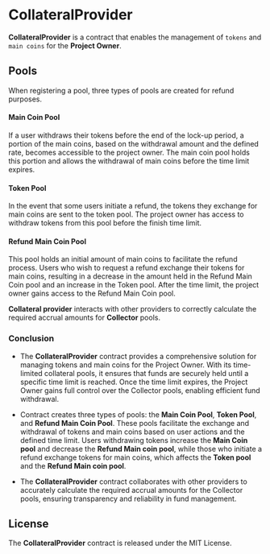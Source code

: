 # CollateralProvider
**CollateralProvider** is a contract that enables the management of `tokens` and `main coins` for the **Project Owner**. 

## Pools
When registering a pool, three types of pools are created for refund purposes.

#### Main Coin Pool
If a user withdraws their tokens before the end of the lock-up period, a portion of the main coins, based on the withdrawal amount and the defined rate, becomes accessible to the project owner. The main coin pool holds this portion and allows the withdrawal of main coins before the time limit expires.

#### Token Pool
In the event that some users initiate a refund, the tokens they exchange for main coins are sent to the token pool. The project owner has access to withdraw tokens from this pool before the finish time limit.

#### Refund Main Coin Pool
This pool holds an initial amount of main coins to facilitate the refund process. Users who wish to request a refund exchange their tokens for main coins, resulting in a decrease in the amount held in the Refund Main Coin pool and an increase in the Token pool. After the time limit, the project owner gains access to the Refund Main Coin pool.

**Сollateral provider** interacts with other providers to correctly calculate the required accrual amounts for **Collector** pools.

### Conclusion

* The **CollateralProvider** contract provides a comprehensive solution for managing tokens and main coins for the Project Owner. With its time-limited collateral pools, it ensures that funds are securely held until a specific time limit is reached. Once the time limit expires, the Project Owner gains full control over the Collector pools, enabling efficient fund withdrawal.

* Contract creates three types of pools: the **Main Coin Pool**, **Token Pool**, and **Refund Main Coin Pool**. These pools facilitate the exchange and withdrawal of tokens and main coins based on user actions and the defined time limit. Users withdrawing tokens increase the **Main Coin pool** and decrease the **Refund Main coin pool**, while those who initiate a refund exchange tokens for main coins, which affects the **Token pool** and the **Refund Main coin pool**.

* The **CollateralProvider** contract collaborates with other providers to accurately calculate the required accrual amounts for the Collector pools, ensuring transparency and reliability in fund management.

## License
The **CollateralProvider** contract is released under the MIT License.